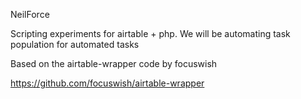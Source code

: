 NeilForce

Scripting experiments for airtable + php. We will be automating task population for automated tasks

Based on the airtable-wrapper code by focuswish

https://github.com/focuswish/airtable-wrapper